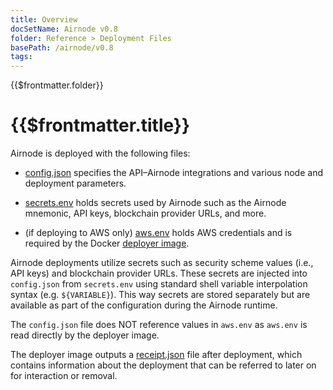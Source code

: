 ```yaml
---
title: Overview
docSetName: Airnode v0.8
folder: Reference > Deployment Files
basePath: /airnode/v0.8
tags:
---
```


<TitleSpan>{{$frontmatter.folder}}</TitleSpan>

# {{$frontmatter.title}}

<VersionWarning/>

Airnode is deployed with the following files:

- [config.json](./config-json.md) specifies the API–Airnode integrations and
  various node and deployment parameters.

- [secrets.env](./secrets-env.md) holds secrets used by Airnode such as the
  Airnode mnemonic, API keys, blockchain provider URLs, and more.

- (if deploying to AWS only) [aws.env](./aws-env.md) holds AWS credentials and
  is required by the Docker
  [deployer image](../../grp-providers/docker/deployer-image.md).

Airnode deployments utilize secrets such as security scheme values (i.e., API
keys) and blockchain provider URLs. These secrets are injected into
`config.json` from `secrets.env` using standard shell variable interpolation
syntax (e.g. `${VARIABLE}`). This way secrets are stored separately but are
available as part of the configuration during the Airnode runtime.

The `config.json` file does NOT reference values in `aws.env` as `aws.env` is
read directly by the deployer image.

The deployer image outputs a [receipt.json](receipt-json.md) file after
deployment, which contains information about the deployment that can be referred
to later on for interaction or removal.
